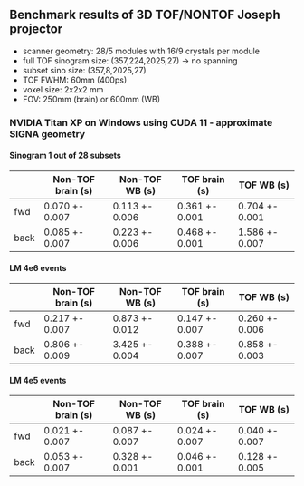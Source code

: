 ## Benchmark results of 3D TOF/NONTOF Joseph projector

- scanner geometry: 28/5 modules with 16/9 crystals per module
- full TOF sinogram size: (357,224,2025,27) -> no spanning
- subset sino size: (357,8,2025,27)
- TOF FWHM: 60mm (400ps)
- voxel size: 2x2x2 mm
- FOV: 250mm (brain) or 600mm (WB)


### NVIDIA Titan XP on Windows using CUDA 11 - approximate SIGNA geometry

#### Sinogram 1 out of 28 subsets

|  | Non-TOF brain (s) | Non-TOF WB (s) | TOF brain (s) | TOF WB (s) |
| -- | -- | -- | -- | -- |
| fwd   | 0.070 +-  0.007  | 0.113 +-  0.006  | 0.361 +-  0.001 | 0.704 +-  0.001 |
| back | 0.085 +-  0.007  | 0.223 +-  0.006  | 0.468 +-  0.001 | 1.586 +-  0.007 |

#### LM 4e6 events

|  | Non-TOF brain (s) | Non-TOF WB (s) | TOF brain (s) | TOF WB (s) |
| -- | -- | -- | -- | -- |
| fwd   |  0.217 +-  0.007 | 0.873 +-  0.012  | 0.147 +-  0.007  | 0.260 +-  0.006 |
| back |  0.806 +-  0.009 | 3.425 +-  0.004  | 0.388 +-  0.007  | 0.858 +-  0.003 |

#### LM 4e5 events

|  | Non-TOF brain (s) | Non-TOF WB (s) | TOF brain (s) | TOF WB (s) |
| -- | -- | -- | -- | -- |
| fwd   | 0.021 +-  0.007 | 0.087 +-  0.007 | 0.024 +-  0.007 | 0.040 +-  0.007 |
| back | 0.053 +-  0.007 | 0.328 +-  0.001 | 0.046 +-  0.001 | 0.128 +-  0.005 |
